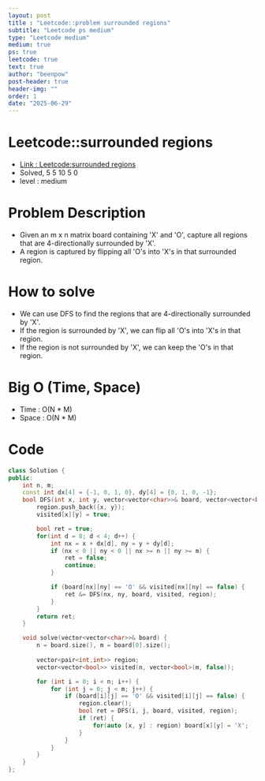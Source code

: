 ```yaml
---
layout: post
title : "Leetcode::problem surrounded regions"
subtitle: "Leetcode ps medium"
type: "Leetcode medium"
medium: true
ps: true
leetcode: true
text: true
author: "beenpow"
post-header: true
header-img: ""
order: 1
date: "2025-06-29"
---
```


# Leetcode::surrounded regions
- [Link : Leetcode:surrounded regions](https://leetcode.com/problems/surrounded-regions/description/)
- Solved, 5 5 10 5 0
- level : medium

# Problem Description
- Given an m x n matrix board containing 'X' and 'O', capture all regions that are 4-directionally surrounded by 'X'.
- A region is captured by flipping all 'O's into 'X's in that surrounded region.

# How to solve
- We can use DFS to find the regions that are 4-directionally surrounded by 'X'.
- If the region is surrounded by 'X', we can flip all 'O's into 'X's in that region.
- If the region is not surrounded by 'X', we can keep the 'O's in that region.

# Big O (Time, Space)
- Time : O(N * M)
- Space : O(N * M)

# Code

```cpp
class Solution {
public:
    int n, m;
    const int dx[4] = {-1, 0, 1, 0}, dy[4] = {0, 1, 0, -1};
    bool DFS(int x, int y, vector<vector<char>>& board, vector<vector<bool>>& visited, vector<pair<int,int>>& region) {
        region.push_back({x, y});
        visited[x][y] = true;

        bool ret = true;
        for(int d = 0; d < 4; d++) {
            int nx = x + dx[d], ny = y + dy[d];
            if (nx < 0 || ny < 0 || nx >= n || ny >= m) {
                ret = false;
                continue;
            }

            if (board[nx][ny] == 'O' && visited[nx][ny] == false) {
                ret &= DFS(nx, ny, board, visited, region);
            }
        }
        return ret;
    }

    void solve(vector<vector<char>>& board) {
        n = board.size(), m = board[0].size();
        
        vector<pair<int,int>> region;
        vector<vector<bool>> visited(n, vector<bool>(m, false));

        for (int i = 0; i < n; i++) {
            for (int j = 0; j < m; j++) {
                if (board[i][j] == 'O' && visited[i][j] == false) {
                    region.clear();
                    bool ret = DFS(i, j, board, visited, region);
                    if (ret) {
                        for(auto [x, y] : region) board[x][y] = 'X';
                    }
                }
            }
        }
    }
};
```